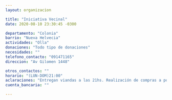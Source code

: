 ```yaml
---
layout: organizacion

title: "Iniciativa Vecinal"
date: 2020-08-10 23:30:45 -0300

departamento: "Colonia"
barrio: "Nueva Helvecia"
actividades: "Olla"
donaciones: "Todo tipo de donaciones"
necesidades: ""
telefono_contacto: "091471165"
direccion: "Av Gilomen 1448"

otros_contactos: ""
horario: "(LUN-DOM)21:00"
aclaraciones: "Entregan viandas a las 21hs. Realización de compras a población de riesgo"
cuenta_bancaria: ""

---
```

